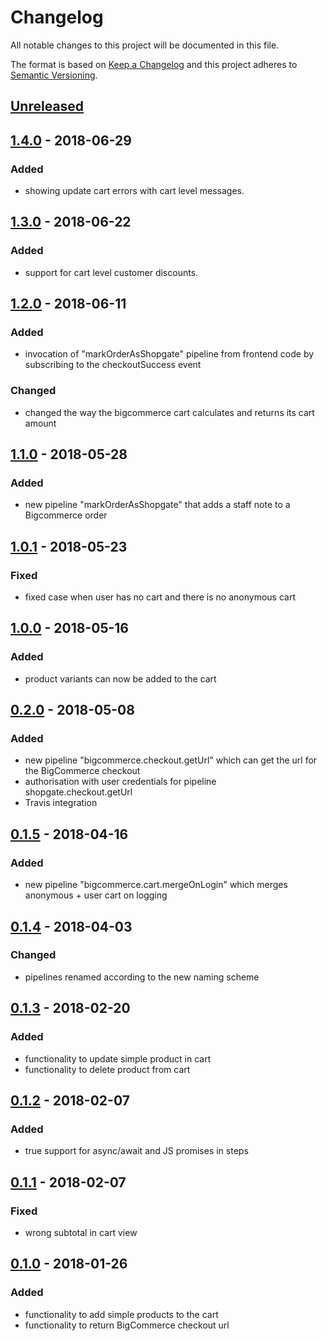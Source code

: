 # Changelog

All notable changes to this project will be documented in this file.

The format is based on [Keep a Changelog](http://keepachangelog.com/) and this project adheres to [Semantic Versioning](http://semver.org/).

## [Unreleased]

## [1.4.0] - 2018-06-29
### Added
- showing update cart errors with cart level messages.

## [1.3.0] - 2018-06-22
### Added
- support for cart level customer discounts.

## [1.2.0] - 2018-06-11
### Added
- invocation of "markOrderAsShopgate" pipeline from frontend code by subscribing to the checkoutSuccess event

### Changed
- changed the way the bigcommerce cart calculates and returns its cart amount

## [1.1.0] - 2018-05-28
### Added
- new pipeline "markOrderAsShopgate" that adds a staff note to a Bigcommerce order

## [1.0.1] - 2018-05-23
### Fixed
- fixed case when user has no cart and there is no anonymous cart

## [1.0.0] - 2018-05-16
### Added
- product variants can now be added to the cart

## [0.2.0] - 2018-05-08
### Added
- new pipeline "bigcommerce.checkout.getUrl" which can get the url for the BigCommerce checkout
- authorisation with user credentials for pipeline shopgate.checkout.getUrl 
- Travis integration

## [0.1.5] - 2018-04-16
### Added
- new pipeline "bigcommerce.cart.mergeOnLogin" which merges anonymous + user cart on logging

## [0.1.4] - 2018-04-03
### Changed
- pipelines renamed according to the new naming scheme

## [0.1.3] - 2018-02-20
### Added
- functionality to update simple product in cart
- functionality to delete product from cart

## [0.1.2] - 2018-02-07
### Added
- true support for async/await and JS promises in steps

## [0.1.1] - 2018-02-07
### Fixed
- wrong subtotal in cart view

## [0.1.0] - 2018-01-26
### Added
- functionality to add simple products to the cart
- functionality to return BigCommerce checkout url

[Unreleased]: https://github.com/shopgate/cloud-ext-bigcommerce-cart/compare/v1.4.0...HEAD
[1.4.0]: https://github.com/shopgate/cloud-ext-bigcommerce-cart/compare/v1.3.0...v1.4.0
[1.3.0]: https://github.com/shopgate/cloud-ext-bigcommerce-cart/compare/v1.2.0...v1.3.0
[1.2.0]: https://github.com/shopgate/cloud-ext-bigcommerce-cart/compare/v1.1.0...v1.2.0
[1.1.0]: https://github.com/shopgate/cloud-ext-bigcommerce-cart/compare/v1.0.1...v1.1.0
[1.0.1]: https://github.com/shopgate/cloud-ext-bigcommerce-cart/compare/v1.0.0...v1.0.1
[1.0.0]: https://github.com/shopgate/cloud-ext-bigcommerce-cart/compare/v0.2.0...v1.0.0
[0.2.0]: https://github.com/shopgate/cloud-ext-bigcommerce-cart/compare/v0.1.5...v0.2.0
[0.1.5]: https://github.com/shopgate/cloud-ext-bigcommerce-cart/compare/v0.1.4...v0.1.5
[0.1.4]: https://github.com/shopgate/cloud-ext-bigcommerce-cart/compare/v0.1.3...v0.1.4
[0.1.3]: https://github.com/shopgate/cloud-ext-bigcommerce-cart/compare/v0.1.2...v0.1.3
[0.1.2]: https://github.com/shopgate/cloud-ext-bigcommerce-cart/compare/v0.1.1...v0.1.2
[0.1.1]: https://github.com/shopgate/cloud-ext-bigcommerce-cart/compare/v0.1.0...v0.1.1
[0.1.0]: https://github.com/shopgate/cloud-ext-bigcommerce-cart/tree/v0.1.0

